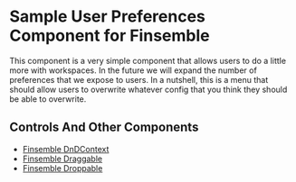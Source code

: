 # Sample User Preferences Component for Finsemble

This component is a very simple component that allows users to do a little more with workspaces. In the future we will expand the number of preferences that we expose to users. In a nutshell, this is a menu that should allow users to overwrite whatever config that you think they should be able to overwrite.

## Controls And Other Components

- [Finsemble DnDContext](https://github.com/ChartIQ/finsemble-react-controls/tree/master/FinsembleDnDContext)
- [Finsemble Draggable](https://github.com/ChartIQ/finsemble-react-controls/tree/master/FinsembleDraggable)
- [Finsemble Droppable](https://github.com/ChartIQ/finsemble-react-controls/tree/master/FinsembleDroppable)
